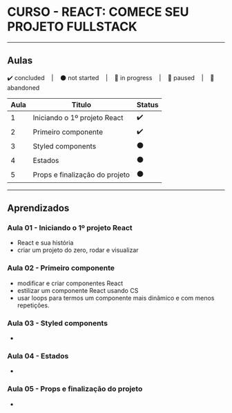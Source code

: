 # CURSO - REACT: COMECE SEU PROJETO FULLSTACK

---

## Aulas
<p>
  ✔️ concluded &nbsp;&nbsp;&nbsp;|&nbsp;&nbsp;&nbsp;
  ⚫ not started &nbsp;&nbsp;&nbsp;|&nbsp;&nbsp;&nbsp;
  🔵 in progress &nbsp;&nbsp;&nbsp;|&nbsp;&nbsp;&nbsp;
  🔶 paused &nbsp;&nbsp;&nbsp;|&nbsp;&nbsp;&nbsp;
  🔴 abandoned 
</p>

| Aula | Titulo | Status |
| --- | --- | --- |
| 1 | Iniciando o 1º projeto React | ✔️ |
| 2 | Primeiro componente | ✔️ |
| 3 | Styled components | ⚫ |
| 4 | Estados | ⚫ |
| 5 | Props e finalização do projeto | ⚫ |

---

## Aprendizados

### Aula 01 - Iniciando o 1º projeto React
<ul>
  <li>React e sua história</li>
  <li>criar um projeto do zero, rodar e visualizar</li>
</ul>

### Aula 02 - Primeiro componente
<ul>
  <li>modificar e criar componentes React</li>
  <li>estilizar um componente React usando CS</li>
  <li>usar loops para termos um componente mais dinâmico e com menos repetições.</li>
</ul>


### Aula 03 - Styled components
<ul>
  <li></li>
</ul>


### Aula 04 - Estados
<ul>
  <li></li>
</ul>


### Aula 05 - Props e finalização do projeto
<ul>
  <li></li>
</ul>


